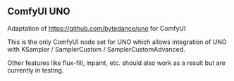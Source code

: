 ## ComfyUI UNO

Adaptation of https://github.com/bytedance/uno for ComfyUI

This is the only ComfyUI node set for UNO which allows integration of UNO with KSampler / SamplerCustom / SamplerCustomAdvanced. 

Other features like flux-fill, inpaint, etc. should also work as a result but are currently in testing.
